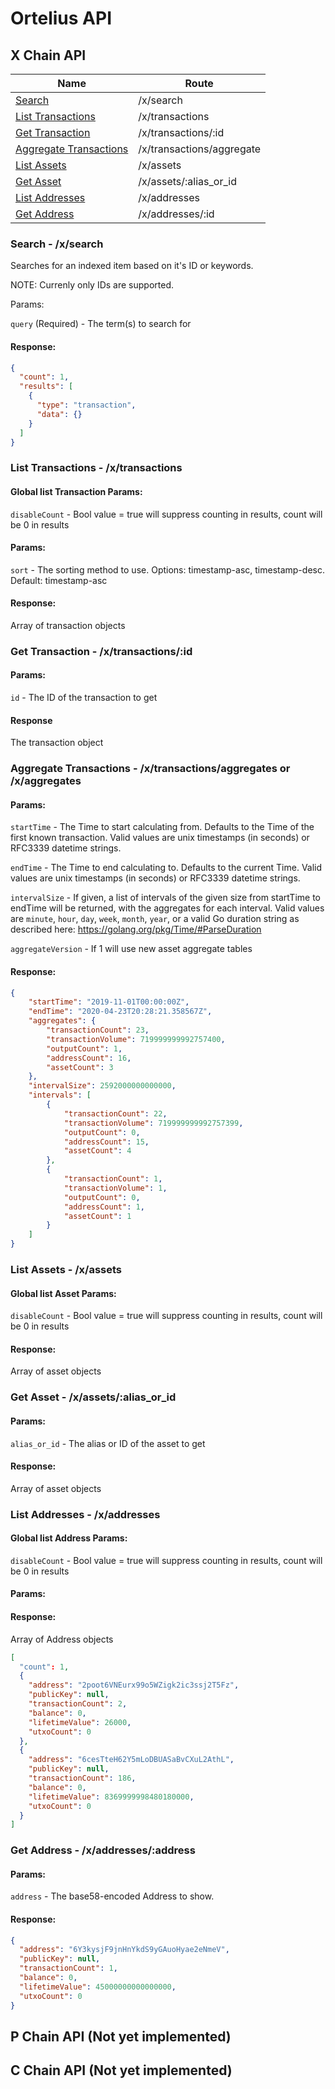 # Ortelius API

## X Chain API

| Name                                                                        | Route                                    |
|---------------------------                                                 | ----------------------------------------|
| [Search](#search---xsearch)                                                 | /x/search                                |
| [List Transactions](#list-transactions---xtransactions)                     | /x/transactions                          |
| [Get Transaction](#get-transaction---xtransactionsid)                       | /x/transactions/:id                      |
| [Aggregate Transactions](#aggregate-transactions---xaggregatetransactions) | /x/transactions/aggregate                 |
| [List Assets](#list-assets---xassets)                                       | /x/assets                                |
| [Get Asset](#get-asset---xassetsalias_or_id)                                | /x/assets/:alias_or_id                   |
| [List Addresses](#list-addresses---xaddresses)                              | /x/addresses                             |
| [Get Address](#get-address---xaddressesid)                                  | /x/addresses/:id                         |

### Search - /x/search

Searches for an indexed item based on it's ID or keywords.

NOTE: Currenly only IDs are supported.

Params:

`query` (Required) - The term(s) to search for

#### Response:

```json
{
  "count": 1,
  "results": [
    {
      "type": "transaction",
      "data": {}
    }
  ]
}
```

### List Transactions - /x/transactions

#### Global list Transaction Params:

`disableCount` - Bool value = true will suppress counting in results, count will be 0 in results

#### Params:

`sort` - The sorting method to use. Options: timestamp-asc, timestamp-desc. Default: timestamp-asc

#### Response:

Array of transaction objects

### Get Transaction - /x/transactions/:id

#### Params:

`id` - The ID of the transaction to get

#### Response

The transaction object

### Aggregate Transactions - /x/transactions/aggregates or /x/aggregates

#### Params:

`startTime` - The Time to start calculating from. Defaults to the Time of the first known transaction. Valid values are unix timestamps (in seconds) or RFC3339 datetime strings.

`endTime` - The Time to end calculating to. Defaults to the current Time. Valid values are unix timestamps (in seconds) or RFC3339 datetime strings.

`intervalSize` - If given, a list of intervals of the given size from startTime to endTime will be returned, with the aggregates for each interval. Valid values are `minute`, `hour`, `day`, `week`, `month`, `year`, or a valid Go duration string as described here: https://golang.org/pkg/Time/#ParseDuration 

`aggregateVersion` - If 1 will use new asset aggregate tables

#### Response:

```json
{
    "startTime": "2019-11-01T00:00:00Z",
    "endTime": "2020-04-23T20:28:21.358567Z",
    "aggregates": {
        "transactionCount": 23,
        "transactionVolume": 719999999992757400,
        "outputCount": 1,
        "addressCount": 16,
        "assetCount": 3
    },
    "intervalSize": 2592000000000000,
    "intervals": [
        {
            "transactionCount": 22,
            "transactionVolume": 719999999992757399,
            "outputCount": 0,
            "addressCount": 15,
            "assetCount": 4
        },
        {
            "transactionCount": 1,
            "transactionVolume": 1,
            "outputCount": 0,
            "addressCount": 1,
            "assetCount": 1
        }
    ]
}
```

### List Assets - /x/assets

#### Global list Asset Params:

`disableCount` - Bool value = true will suppress counting in results, count will be 0 in results

#### Response:

Array of asset objects

### Get Asset - /x/assets/:alias_or_id

#### Params:

`alias_or_id` - The alias or ID of the asset to get

#### Response:

Array of asset objects

### List Addresses - /x/addresses

#### Global list Address Params:

`disableCount` - Bool value = true will suppress counting in results, count will be 0 in results

#### Params:

<pagination params>

#### Response:

Array of Address objects

```json
[
  "count": 1,
  {
    "address": "2poot6VNEurx99o5WZigk2ic3ssj2T5Fz",
    "publicKey": null,
    "transactionCount": 2,
    "balance": 0,
    "lifetimeValue": 26000,
    "utxoCount": 0
  },
  {
    "address": "6cesTteH62Y5mLoDBUASaBvCXuL2AthL",
    "publicKey": null,
    "transactionCount": 186,
    "balance": 0,
    "lifetimeValue": 8369999998480180000,
    "utxoCount": 0
  }
]
```

### Get Address - /x/addresses/:address

#### Params:

`address` - The base58-encoded Address to show.

#### Response:

```json
{
  "address": "6Y3kysjF9jnHnYkdS9yGAuoHyae2eNmeV",
  "publicKey": null,
  "transactionCount": 1,
  "balance": 0,
  "lifetimeValue": 45000000000000000,
  "utxoCount": 0
}
```
## P Chain API (Not yet implemented)

## C Chain API (Not yet implemented)
